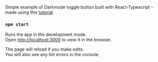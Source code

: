 Simple example of Darkmode toggle button built with React-Typescript - made
using this
[tutorial](https://dev.to/alexeagleson/how-to-create-a-dark-mode-component-in-react-3ibg)

### `npm start`

Runs the app in the development mode.\
Open [http://localhost:3000](http://localhost:3000) to view it in the browser.

The page will reload if you make edits.\
You will also see any lint errors in the console.
